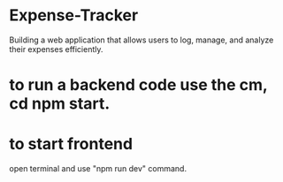 # Expense-Tracker
Building a web application that allows users to log, manage, and analyze their expenses efficiently.


# to run a backend code use the cm, cd npm start.

# to start frontend 
open terminal and use "npm run dev" command.